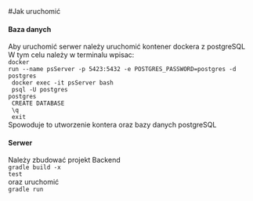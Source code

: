 #Jak uruchomić
#### Baza danych
Aby uruchomić serwer należy uruchomić kontener dockera z postgreSQL<br>
W tym celu należy w terminalu wpisac:<br>
<code>docker run --name psServer -p 5423:5432 -e POSTGRES_PASSWORD=postgres -d postgres<br>
docker exec -it psServer bash<br>
psql -U postgres postgres<br>
CREATE DATABASE<br>
\q<br>
exit
</code>
<br>
Spowoduje to utworzenie kontera oraz bazy danych postgreSQL
<br>

#### Serwer
Należy zbudować projekt Backend<br>
<code>gradle build -x test<br></code>
oraz uruchomić<br>
<code>gradle run</code>